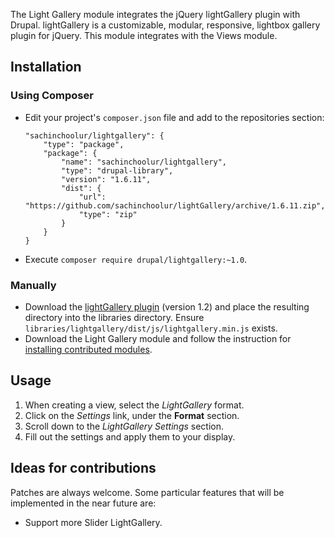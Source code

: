 The Light Gallery module integrates the jQuery lightGallery plugin with Drupal. lightGallery
is a customizable, modular, responsive, lightbox gallery plugin for jQuery. This module
integrates with the Views module.

## Installation

### Using Composer

 * Edit your project's `composer.json` file and add to the repositories section:
   ```
   "sachinchoolur/lightgallery": {
       "type": "package",
       "package": {
           "name": "sachinchoolur/lightgallery",
           "type": "drupal-library",
           "version": "1.6.11",
           "dist": {
               "url": "https://github.com/sachinchoolur/lightGallery/archive/1.6.11.zip",
               "type": "zip"
           }
       }
   }
   ```
 * Execute `composer require drupal/lightgallery:~1.0`.

### Manually

 * Download the [lightGallery plugin](http://sachinchoolur.github.io/lightGallery/)
   (version 1.2) and place the resulting directory into the libraries directory. Ensure
   `libraries/lightgallery/dist/js/lightgallery.min.js` exists.
 * Download the Light Gallery module and follow the instruction for
   [installing contributed modules](https://www.drupal.org/docs/8/extending-drupal-8/installing-contributed-modules-find-import-enable-configure-drupal-8).

## Usage

 1. When creating a view, select the *LightGallery* format.
 2. Click on the *Settings* link, under the **Format** section.
 3. Scroll down to the *LightGallery Settings* section.
 4. Fill out the settings and apply them to your display.

## Ideas for contributions

Patches are always welcome. Some particular features that will be implemented in the near
future are:

 * Support more Slider LightGallery.

